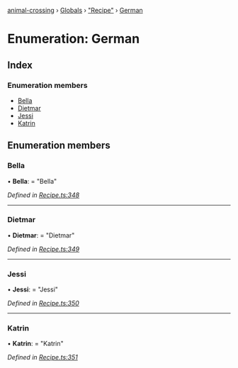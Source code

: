 [animal-crossing](../README.md) › [Globals](../globals.md) › ["Recipe"](../modules/_recipe_.md) › [German](_recipe_.german.md)

# Enumeration: German

## Index

### Enumeration members

* [Bella](_recipe_.german.md#bella)
* [Dietmar](_recipe_.german.md#dietmar)
* [Jessi](_recipe_.german.md#jessi)
* [Katrin](_recipe_.german.md#katrin)

## Enumeration members

###  Bella

• **Bella**: = "Bella"

*Defined in [Recipe.ts:348](https://github.com/Norviah/animal-crossing/blob/6476932/module/types/Recipe.ts#L348)*

___

###  Dietmar

• **Dietmar**: = "Dietmar"

*Defined in [Recipe.ts:349](https://github.com/Norviah/animal-crossing/blob/6476932/module/types/Recipe.ts#L349)*

___

###  Jessi

• **Jessi**: = "Jessi"

*Defined in [Recipe.ts:350](https://github.com/Norviah/animal-crossing/blob/6476932/module/types/Recipe.ts#L350)*

___

###  Katrin

• **Katrin**: = "Katrin"

*Defined in [Recipe.ts:351](https://github.com/Norviah/animal-crossing/blob/6476932/module/types/Recipe.ts#L351)*
